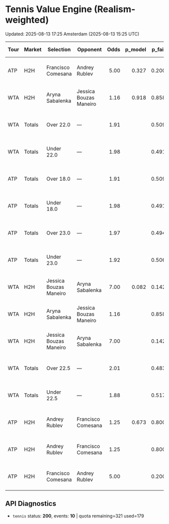 # Tennis Value Engine (Realism-weighted)

Updated: 2025-08-13 17:25 Amsterdam (2025-08-13 15:25 UTC)

| Tour | Market | Selection | Opponent | Odds | p_model | p_fair | EV/u | Kelly | Conf | Bet | Start (UTC) | Books | Source |
|---|---|---|---|---:|---:|---:|---:|---:|---:|:---:|---|---|---|
| ATP | H2H | Francisco Comesana | Andrey Rublev | 5.00 | 0.327 | 0.200 | 0.636 | 0.159 | 0.37 | NO | 2025-08-13 19:50 UTC | Betfair, Matchbook | Elo |
| WTA | H2H | Aryna Sabalenka | Jessica Bouzas Maneiro | 1.16 | 0.918 | 0.858 | 0.065 | 0.406 | 0.83 | YES | 2025-08-13 19:00 UTC | Betfair, Matchbook | Elo |
| WTA | Totals | Over 22.0 | — | 1.91 |  | 0.509 | -0.028 | 0.000 | 0.40 | NO | 2025-08-13 16:00 UTC | Pinnacle | Kelly Totals |
| WTA | Totals | Under 22.0 | — | 1.98 |  | 0.491 | -0.028 | 0.000 | 0.40 | NO | 2025-08-13 16:00 UTC | Pinnacle | Kelly Totals |
| ATP | Totals | Over 18.0 | — | 1.91 |  | 0.509 | -0.028 | 0.000 | 0.40 | NO | 2025-08-13 16:50 UTC | Pinnacle | Kelly Totals |
| ATP | Totals | Under 18.0 | — | 1.98 |  | 0.491 | -0.028 | 0.000 | 0.40 | NO | 2025-08-13 16:50 UTC | Pinnacle | Kelly Totals |
| ATP | Totals | Over 23.0 | — | 1.97 |  | 0.494 | -0.028 | 0.000 | 0.40 | NO | 2025-08-13 17:30 UTC | Pinnacle | Kelly Totals |
| ATP | Totals | Under 23.0 | — | 1.92 |  | 0.506 | -0.028 | 0.000 | 0.40 | NO | 2025-08-13 17:30 UTC | Pinnacle | Kelly Totals |
| WTA | H2H | Jessica Bouzas Maneiro | Aryna Sabalenka | 7.00 | 0.082 | 0.142 | -0.427 | 0.000 | 0.83 | NO | 2025-08-13 19:00 UTC | Betfair, BoyleSports, Matchbook | Elo |
| WTA | H2H | Aryna Sabalenka | Jessica Bouzas Maneiro | 1.16 |  | 0.858 | -0.005 | 0.000 | 0.30 | NO | 2025-08-13 19:00 UTC | Betfair, Matchbook | Kelly H2H |
| WTA | H2H | Jessica Bouzas Maneiro | Aryna Sabalenka | 7.00 |  | 0.142 | -0.005 | 0.000 | 0.30 | NO | 2025-08-13 19:00 UTC | Betfair, BoyleSports, Matchbook | Kelly H2H |
| WTA | Totals | Over 22.5 | — | 2.01 |  | 0.483 | -0.029 | 0.000 | 0.40 | NO | 2025-08-13 19:00 UTC | Pinnacle | Kelly Totals |
| WTA | Totals | Under 22.5 | — | 1.88 |  | 0.517 | -0.029 | 0.000 | 0.40 | NO | 2025-08-13 19:00 UTC | Pinnacle | Kelly Totals |
| ATP | H2H | Andrey Rublev | Francisco Comesana | 1.25 | 0.673 | 0.800 | -0.159 | 0.000 | 0.37 | NO | 2025-08-13 19:50 UTC | 1xBet | Elo |
| ATP | H2H | Andrey Rublev | Francisco Comesana | 1.25 |  | 0.800 | 0.000 | 0.000 | 0.30 | NO | 2025-08-13 19:50 UTC | 1xBet | Kelly H2H |
| ATP | H2H | Francisco Comesana | Andrey Rublev | 5.00 |  | 0.200 | 0.000 | 0.000 | 0.30 | NO | 2025-08-13 19:50 UTC | Betfair, Matchbook | Kelly H2H |

## API Diagnostics
- `tennis` status: **200**, events: **10**  | quota remaining=321 used=179

